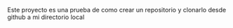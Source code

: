 Este proyecto es una prueba de como crear un repositorio y clonarlo desde github a mi directorio local 
